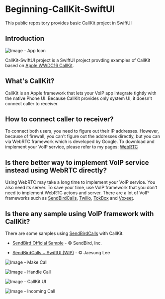# Beginning-CallKit-SwiftUI
This public repository provides basic CallKit project in SwiftUI

## Introduction

![Image - App Icon](https://github.com/jaesung-wwdc/Beginning-CallKit-SwiftUI/blob/master/CallKit-SwiftUI/CallKit-SwiftUI/callkit-swiftui-icon.png)

CallKit-SwiftUI project is a SwiftUI project provding examples of CallKit based on [Apple WWDC16 CallKit](https://github.com/jaesung-wwdc/Beginning-CallKit-SwiftUI/blob/master/CallKit-SwiftUI/CallKit-SwiftUI/callkit-swiftui-icon.png).  

## What's CallKit?

  CallKit is an Apple framework that lets your VoIP app integrate tightly with the native Phone UI. Because CallKit provides only system UI, it doesn't connect caller to receiver.

## How to connect caller to receiver?

  To connect both users, you need to figure out their IP addresses. However, because of firewall, you can't figure out the addresses directly, but you can via WebRTC framework which is developed by Google. To download and implement your VoIP service, please refer to my pages: [WebRTC](https://chic0815.gitbook.io/jaesung/webrtc)

## Is there better way to implement VoIP service instead using WebRTC directly?

  Using WebRTC may take a long time to implement your VoIP service. You also need its server. To save your time, use VoIP framework that you don't need to implement WebRTC actons and server. There are a lot of VoIP frameworks such as [SendBirdCalls](https://sendbird.com/features/voice-and-video), [Twilio](https://www.twilio.com/voice), [TokBox](https://www.vonage.com/communications-apis/?icmp=mainnav_products_communicationsapis) and [Voxeet](https://www.voxeet.com).
  
## Is there any sample using VoIP framework with CallKit?

  There are some samples using [SendBirdCalls](https://sendbird.com/features/voice-and-video) with CallKit.
  
  - [SendBird Official Sample](https://github.com/sendbird/quickstart-calls-ios) - © SendBird, Inc.
  
  - [SendBirdCalls + SwiftUI (WIP)](https://github.com/jaesung-wwdc/Calls-SwiftUI) - © Jaesung Lee
  
  

![Image - Make Call](https://raw.githubusercontent.com/jaesung-wwdc/Beginning-CallKit-SwiftUI/master/screenshots/makeCall.PNG)

![Image - Handle Call](https://raw.githubusercontent.com/jaesung-wwdc/Beginning-CallKit-SwiftUI/master/screenshots/handleCall.PNG)

![Image - CallKit UI](https://raw.githubusercontent.com/jaesung-wwdc/Beginning-CallKit-SwiftUI/master/screenshots/callkitUI.PNG)

![Image - Incoming Call](https://raw.githubusercontent.com/jaesung-wwdc/Beginning-CallKit-SwiftUI/master/screenshots/incomingCall.PNG)
